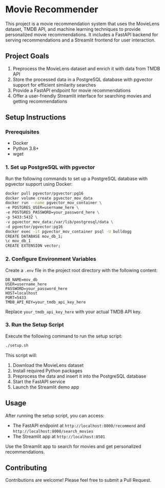 # Movie Recommender

This project is a movie recommendation system that uses the MovieLens dataset, TMDB API, and machine learning techniques to provide personalized movie recommendations. It includes a FastAPI backend for serving recommendations and a Streamlit frontend for user interaction.

## Project Goals

1. Preprocess the MovieLens dataset and enrich it with data from TMDB API
2. Store the processed data in a PostgreSQL database with pgvector support for efficient similarity searches
3. Provide a FastAPI endpoint for movie recommendations
4. Offer a user-friendly Streamlit interface for searching movies and getting recommendations

## Setup Instructions

### Prerequisites

- Docker
- Python 3.8+
- wget

### 1. Set up PostgreSQL with pgvector

Run the following commands to set up a PostgreSQL database with pgvector support using Docker:

```bash
docker pull pgvector/pgvector:pg16
docker volume create pgvector_mov_data
docker run --name pgvector_mov_container \
-e POSTGRES_USER=username_here \
-e POSTGRES_PASSWORD=your_password_here \
-p 5433:5432 \
-v pgvector_mov_data:/var/lib/postgresql/data \
-d pgvector/pgvector:pg16
docker exec -it pgvector_mov_container psql -U bulldogg
CREATE DATABASE mov_db_1;
\c mov_db_1
CREATE EXTENSION vector;
```

### 2. Configure Environment Variables

Create a `.env` file in the project root directory with the following content:

```
DB_NAME=mov_db
USER=username_here
PASSWORD=your_password_here
HOST=localhost
PORT=5433
TMDB_API_KEY=your_tmdb_api_key_here
```

Replace `your_tmdb_api_key_here` with your actual TMDB API key.

### 3. Run the Setup Script

Execute the following command to run the setup script:

```bash
./setup.sh
```

This script will:
1. Download the MovieLens dataset
2. Install required Python packages
3. Preprocess the data and insert it into the PostgreSQL database
4. Start the FastAPI service
5. Launch the Streamlit demo app

## Usage

After running the setup script, you can access:

- The FastAPI endpoint at `http://localhost:8000/recommend` and `http://localhost:8000/search_movies`
- The Streamlit app at `http://localhost:8501`

Use the Streamlit app to search for movies and get personalized recommendations.

## Contributing

Contributions are welcome! Please feel free to submit a Pull Request.

